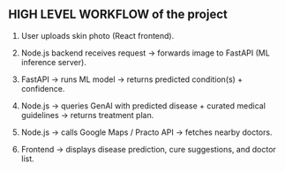 ## HIGH LEVEL WORKFLOW of the project

1. User uploads skin photo (React frontend).

2. Node.js backend receives request → forwards image to FastAPI (ML inference server).

3. FastAPI → runs ML model → returns predicted condition(s) + confidence.

4. Node.js → queries GenAI with predicted disease + curated medical guidelines → returns treatment plan.

5. Node.js → calls Google Maps / Practo API → fetches nearby doctors.

6. Frontend → displays disease prediction, cure suggestions, and doctor list.
